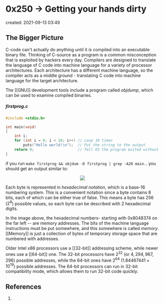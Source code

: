 # 0x250 -> Getting your hands dirty
created: 2021-09-13 03:49

## The Bigger Picture

C-code can't actually do anything until it is compiled into an executable binary file. Thinking of C-source as a program is a common misconception that is exploited by hackers every day. Compilers are designed to translate the language of C code into machine language for a variety of processor architectures. Each architecture has a different machine language, so the compiler acts as a middle ground - translating C code into machine language for the target architecture. 

The [[GNU]] development tools include a program called *objdump*, which can be used to examine compiled binaries. 

##### firstprog.c
```c
#include <stdio.h>

int main(void)
{
	int i;
	for (int i = 0; i < 10; i++) // Loop 10 times
		puts("Hello world!\n");  // Put the string to the output
	return 0;                    // Tell OS the program exited without errors
}
``` 

if you run `make firstprog && objdum -D firstprog | grep -A20 main.`. you should get an output similar to:

<p align="center"><img src="app://local/Users/jothamsoboyejo/Documents/Notes/Media/Screen Shot 2021-09-13 at 4.02.52 AM.png"></p>

Each byte is represented in *hexadecimal notation*, which is a base-16 numbering system. This is a convenient notation since a byte contains 8 bits, each of which can be either true of false. This means a byte has 256 ($2^8$) possible values, so each byte can be described with 2 hexadecimal digits.

In the image above, the hexadecimal numbers- starting with 0x8048374 on the far left -- are memory addresses. The bits of the machine language instructions must be put somewhere, and this somewhere is called *memory*. [[Memory]] is just a collection of bytes of temporary storage space that are numbered with addresses.

Older Intel x86 processors use a [[32-bit]] addressing scheme, while newer ones use a [[64-bit]] one. The 32-bit processors have $2^{32}$ (or $4,294,967,296$) possible addresses, while the 64-bit ones have $2^{64}$ ($1.84467441\times10^{19}$) possible addresses. The 64-bit processors can run in 32-bit compatibility mode, which allows them to run 32-bit code quickly.

## References
1. 